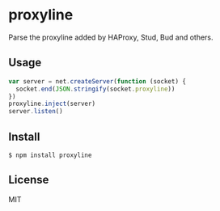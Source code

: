 # proxyline

Parse the proxyline added by HAProxy, Stud, Bud and others.

## Usage

```js
var server = net.createServer(function (socket) {
  socket.end(JSON.stringify(socket.proxyline))
})
proxyline.inject(server)
server.listen()
```

## Install

    $ npm install proxyline

## License

MIT
